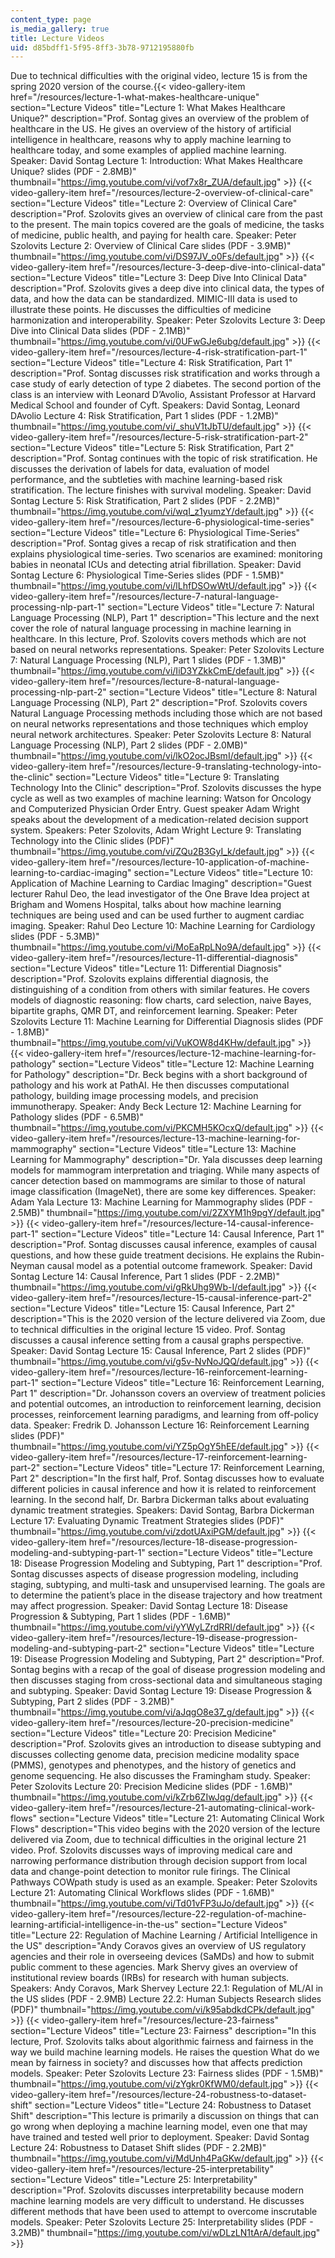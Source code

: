 ```yaml
---
content_type: page
is_media_gallery: true
title: Lecture Videos
uid: d85bdff1-5f95-8ff3-3b78-9712195880fb
---
```


Due to technical difficulties with the original video, lecture 15 is from the spring 2020 version of the course.{{< video-gallery-item href="/resources/lecture-1-what-makes-healthcare-unique" section="Lecture Videos" title="Lecture 1: What Makes Healthcare Unique?" description="Prof. Sontag gives an overview of the problem of healthcare in the US. He gives an overview of the history of artificial intelligence in healthcare, reasons why to apply machine learning to healthcare today, and some examples of applied machine learning. Speaker: David Sontag Lecture 1: Introduction: What Makes Healthcare Unique? slides (PDF - 2.8MB)" thumbnail="https://img.youtube.com/vi/vof7x8r_ZUA/default.jpg" >}} {{< video-gallery-item href="/resources/lecture-2-overview-of-clinical-care" section="Lecture Videos" title="Lecture 2: Overview of Clinical Care" description="Prof. Szolovits gives an overview of clinical care from the past to the present. The main topics covered are the goals of medicine, the tasks of medicine, public health, and paying for health care. Speaker: Peter Szolovits Lecture 2: Overview of Clinical Care slides (PDF - 3.9MB)" thumbnail="https://img.youtube.com/vi/DS97JV_o0Fs/default.jpg" >}} {{< video-gallery-item href="/resources/lecture-3-deep-dive-into-clinical-data" section="Lecture Videos" title="Lecture 3: Deep Dive Into Clinical Data" description="Prof. Szolovits gives a deep dive into clinical data, the types of data, and how the data can be standardized. MIMIC-III data is used to illustrate these points. He discusses the difficulties of medicine harmonization and interoperability. Speaker: Peter Szolovits Lecture 3: Deep Dive into Clinical Data slides (PDF - 2.1MB)" thumbnail="https://img.youtube.com/vi/0UFwGJe6ubg/default.jpg" >}} {{< video-gallery-item href="/resources/lecture-4-risk-stratification-part-1" section="Lecture Videos" title="Lecture 4: Risk Stratification, Part 1" description="Prof. Sontag discusses risk stratification and works through a case study of early detection of type 2 diabetes. The second portion of the class is an interview with Leonard D’Avolio, Assistant Professor at Harvard Medical School and founder of Cyft. Speakers: David Sontag, Leonard DAvolio Lecture 4: Risk Stratification, Part 1 slides (PDF - 1.2MB)" thumbnail="https://img.youtube.com/vi/_shuV1tJbTU/default.jpg" >}} {{< video-gallery-item href="/resources/lecture-5-risk-stratification-part-2" section="Lecture Videos" title="Lecture 5: Risk Stratification, Part 2" description="Prof. Sontag continues with the topic of risk stratification. He discusses the derivation of labels for data, evaluation of model performance, and the subtleties with machine learning-based risk stratification. The lecture finishes with survival modeling. Speaker: David Sontag Lecture 5: Risk Stratification, Part 2 slides (PDF - 2.2MB)" thumbnail="https://img.youtube.com/vi/wqI_z1yumzY/default.jpg" >}} {{< video-gallery-item href="/resources/lecture-6-physiological-time-series" section="Lecture Videos" title="Lecture 6: Physiological Time-Series" description="Prof. Sontag gives a recap of risk stratification and then explains physiological time-series. Two scenarios are examined: monitoring babies in neonatal ICUs and detecting atrial fibrillation. Speaker: David Sontag Lecture 6: Physiological Time-Series slides (PDF - 1.5MB)" thumbnail="https://img.youtube.com/vi/lLhfDSOwWtU/default.jpg" >}} {{< video-gallery-item href="/resources/lecture-7-natural-language-processing-nlp-part-1" section="Lecture Videos" title="Lecture 7: Natural Language Processing (NLP), Part 1" description="This lecture and the next cover the role of natural language processing in machine learning in healthcare. In this lecture, Prof. Szolovits covers methods which are not based on neural networks representations. Speaker: Peter Szolovits Lecture 7: Natural Language Processing (NLP), Part 1 slides (PDF - 1.3MB)" thumbnail="https://img.youtube.com/vi/IiD3YZkkCmE/default.jpg" >}} {{< video-gallery-item href="/resources/lecture-8-natural-language-processing-nlp-part-2" section="Lecture Videos" title="Lecture 8: Natural Language Processing (NLP), Part 2" description="Prof. Szolovits covers Natural Language Processing methods including those which are not based on neural networks representations and those techniques which employ neural network architectures. Speaker: Peter Szolovits Lecture 8: Natural Language Processing (NLP), Part 2 slides (PDF - 2.0MB)" thumbnail="https://img.youtube.com/vi/lkO2ocJBsmI/default.jpg" >}} {{< video-gallery-item href="/resources/lecture-9-translating-technology-into-the-clinic" section="Lecture Videos" title="Lecture 9: Translating Technology Into the Clinic" description="Prof. Szolovits discusses the hype cycle as well as two examples of machine learning: Watson for Oncology and Computerized Physician Order Entry. Guest speaker Adam Wright speaks about the development of a medication-related decision support system. Speakers: Peter Szolovits, Adam Wright Lecture 9: Translating Technology into the Clinic slides (PDF)" thumbnail="https://img.youtube.com/vi/ZQu2B3GyI_k/default.jpg" >}} {{< video-gallery-item href="/resources/lecture-10-application-of-machine-learning-to-cardiac-imaging" section="Lecture Videos" title="Lecture 10: Application of Machine Learning to Cardiac Imaging" description="Guest lecturer Rahul Deo, the lead investigator of the One Brave Idea project at Brigham and Womens Hospital, talks about how machine learning techniques are being used and can be used further to augment cardiac imaging. Speaker: Rahul Deo Lecture 10: Machine Learning for Cardiology slides (PDF - 5.3MB)" thumbnail="https://img.youtube.com/vi/MoEaRpLNo9A/default.jpg" >}} {{< video-gallery-item href="/resources/lecture-11-differential-diagnosis" section="Lecture Videos" title="Lecture 11: Differential Diagnosis" description="Prof. Szolovits explains differential diagnosis, the distinguishing of a condition from others with similar features. He covers models of diagnostic reasoning: flow charts, card selection, naive Bayes, bipartite graphs, QMR DT, and reinforcement learning. Speaker: Peter Szolovits Lecture 11: Machine Learning for Differential Diagnosis slides (PDF - 1.8MB)" thumbnail="https://img.youtube.com/vi/VuKOW8d4KHw/default.jpg" >}} {{< video-gallery-item href="/resources/lecture-12-machine-learning-for-pathology" section="Lecture Videos" title="Lecture 12: Machine Learning for Pathology" description="Dr. Beck begins with a short background of pathology and his work at PathAI. He then discusses computational pathology, building image processing models, and precision immunotherapy. Speaker: Andy Beck Lecture 12: Machine Learning for Pathology slides (PDF - 6.5MB)" thumbnail="https://img.youtube.com/vi/PKCMH5KOcxQ/default.jpg" >}} {{< video-gallery-item href="/resources/lecture-13-machine-learning-for-mammography" section="Lecture Videos" title="Lecture 13: Machine Learning for Mammography" description="Dr. Yala discusses deep learning models for mammogram interpretation and triaging. While many aspects of cancer detection based on mammograms are similar to those of natural image classification (ImageNet), there are some key differences. Speaker: Adam Yala Lecture 13: Machine Learning for Mammography slides (PDF - 2.5MB)" thumbnail="https://img.youtube.com/vi/2ZXYM1h9pgY/default.jpg" >}} {{< video-gallery-item href="/resources/lecture-14-causal-inference-part-1" section="Lecture Videos" title="Lecture 14: Causal Inference, Part 1" description="Prof. Sontag discusses causal inference, examples of causal questions, and how these guide treatment decisions. He explains the Rubin-Neyman causal model as a potential outcome framework. Speaker: David Sontag Lecture 14: Causal Inference, Part 1 slides (PDF - 2.2MB)" thumbnail="https://img.youtube.com/vi/gRkUhg9Wb-I/default.jpg" >}} {{< video-gallery-item href="/resources/lecture-15-causal-inference-part-2" section="Lecture Videos" title="Lecture 15: Causal Inference, Part 2" description="This is the 2020 version of the lecture delivered via Zoom, due to technical difficulties in the original lecture 15 video. Prof. Sontag discusses a causal inference setting from a causal graphs perspective. Speaker: David Sontag Lecture 15: Causal Inference, Part 2 slides (PDF)" thumbnail="https://img.youtube.com/vi/g5v-NvNoJQQ/default.jpg" >}} {{< video-gallery-item href="/resources/lecture-16-reinforcement-learning-part-1" section="Lecture Videos" title="Lecture 16: Reinforcement Learning, Part 1" description="Dr. Johansson covers an overview of treatment policies and potential outcomes, an introduction to reinforcement learning, decision processes, reinforcement learning paradigms, and learning from off-policy data. Speaker: Fredrik D. Johansson Lecture 16: Reinforcement Learning slides (PDF)" thumbnail="https://img.youtube.com/vi/YZ5pOgY5hEE/default.jpg" >}} {{< video-gallery-item href="/resources/lecture-17-reinforcement-learning-part-2" section="Lecture Videos" title="Lecture 17: Reinforcement Learning, Part 2" description="In the first half, Prof. Sontag discusses how to evaluate different policies in causal inference and how it is related to reinforcement learning. In the second half, Dr. Barbra Dickerman talks about evaluating dynamic treatment strategies. Speakers: David Sontag, Barbra Dickerman Lecture 17: Evaluating Dynamic Treatment Strategies slides (PDF)" thumbnail="https://img.youtube.com/vi/zdotUAxiPGM/default.jpg" >}} {{< video-gallery-item href="/resources/lecture-18-disease-progression-modeling-and-subtyping-part-1" section="Lecture Videos" title="Lecture 18: Disease Progression Modeling and Subtyping, Part 1" description="Prof. Sontag discusses aspects of disease progression modeling, including staging, subtyping, and multi-task and unsupervised learning. The goals are to determine the patient’s place in the disease trajectory and how treatment may affect progression. Speaker: David Sontag Lecture 18: Disease Progression & Subtyping, Part 1 slides (PDF - 1.6MB)" thumbnail="https://img.youtube.com/vi/yYWyLZrdRRI/default.jpg" >}} {{< video-gallery-item href="/resources/lecture-19-disease-progression-modeling-and-subtyping-part-2" section="Lecture Videos" title="Lecture 19: Disease Progression Modeling and Subtyping, Part 2" description="Prof. Sontag begins with a recap of the goal of disease progression modeling and then discusses staging from cross-sectional data and simultaneous staging and subtyping. Speaker: David Sontag Lecture 19: Disease Progression & Subtyping, Part 2 slides (PDF - 3.2MB)" thumbnail="https://img.youtube.com/vi/aJqgO8e37_g/default.jpg" >}} {{< video-gallery-item href="/resources/lecture-20-precision-medicine" section="Lecture Videos" title="Lecture 20: Precision Medicine" description="Prof. Szolovits gives an introduction to disease subtyping and discusses collecting genome data, precision medicine modality space (PMMS), genotypes and phenotypes, and the history of genetics and genome sequencing. He also discusses the Framingham study. Speaker: Peter Szolovits Lecture 20: Precision Medicine slides (PDF - 1.6MB)" thumbnail="https://img.youtube.com/vi/kZrb6ZIwJqg/default.jpg" >}} {{< video-gallery-item href="/resources/lecture-21-automating-clinical-work-flows" section="Lecture Videos" title="Lecture 21: Automating Clinical Work Flows" description="This video begins with the 2020 version of the lecture delivered via Zoom, due to technical difficulties in the original lecture 21 video. Prof. Szolovits discusses ways of improving medical care and narrowing performance distribution through decision support from local data and change-point detection to monitor rule firings. The Clinical Pathways COWpath study is used as an example. Speaker: Peter Szolovits Lecture 21: Automating Clinical Workflows slides (PDF - 1.6MB)" thumbnail="https://img.youtube.com/vi/Td01vFP3uJo/default.jpg" >}} {{< video-gallery-item href="/resources/lecture-22-regulation-of-machine-learning-artificial-intelligence-in-the-us" section="Lecture Videos" title="Lecture 22: Regulation of Machine Learning / Artificial Intelligence in the US" description="Andy Coravos gives an overview of US regulatory agencies and their role in overseeing devices (SaMDs) and how to submit public comment to these agencies. Mark Shervy gives an overview of institutional review boards (IRBs) for research with human subjects. Speakers: Andy Coravos, Mark Shervey Lecture 22.1: Regulation of ML/AI in the US slides (PDF - 2.9MB) Lecture 22.2: Human Subjects Research slides (PDF)" thumbnail="https://img.youtube.com/vi/k95abdkdCPk/default.jpg" >}} {{< video-gallery-item href="/resources/lecture-23-fairness" section="Lecture Videos" title="Lecture 23: Fairness" description="In this lecture, Prof. Szolovits talks about algorithmic fairness and fairness in the way we build machine learning models. He raises the question What do we mean by fairness in society? and discusses how that affects prediction models. Speaker: Peter Szolovits Lecture 23: Fairness slides (PDF - 1.5MB)" thumbnail="https://img.youtube.com/vi/zYgkr0KfWM0/default.jpg" >}} {{< video-gallery-item href="/resources/lecture-24-robustness-to-dataset-shift" section="Lecture Videos" title="Lecture 24: Robustness to Dataset Shift" description="This lecture is primarily a discussion on things that can go wrong when deploying a machine learning model, even one that may have trained and tested well prior to deployment. Speaker: David Sontag Lecture 24: Robustness to Dataset Shift slides (PDF - 2.2MB)" thumbnail="https://img.youtube.com/vi/MdUnh4PaGKw/default.jpg" >}} {{< video-gallery-item href="/resources/lecture-25-interpretability" section="Lecture Videos" title="Lecture 25: Interpretability" description="Prof. Szolovits discusses interpretability because modern machine learning models are very difficult to understand. He discusses different methods that have been used to attempt to overcome inscrutable models. Speaker: Peter Szolovits Lecture 25: Interpretability slides (PDF - 3.2MB)" thumbnail="https://img.youtube.com/vi/wDLzLN1tArA/default.jpg" >}}